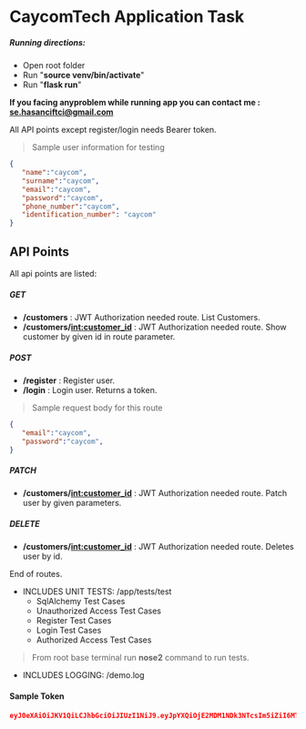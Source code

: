# CaycomTech Application Task

##### Running directions:
* Open root folder
* Run "**source venv/bin/activate**"
* Run "**flask run**"

**If you facing anyproblem while running app you can contact me : se.hasanciftci@gmail.com**


All API points except register/login needs Bearer token.
> Sample user information for testing

```json
{
   "name":"caycom",
   "surname":"caycom",
   "email":"caycom",
   "password":"caycom",
   "phone_number":"caycom",
   "identification_number": "caycom"
}
```


## API Points

All api points are listed:
    
##### GET 
* **/customers** :
JWT Authorization needed route. List Customers.
* **/customers/<int:customer_id>** :
JWT Authorization needed route. Show customer by given id in route parameter.

##### POST 
* **/register** :
Register user.
* **/login** :
Login user. Returns a token.
> Sample request body for this route


```json
{
   "email":"caycom",
   "password":"caycom",
}
```

##### PATCH 
* **/customers/<int:customer_id>** :
JWT Authorization needed route. Patch user by given parameters.


##### DELETE 
* **/customers/<int:customer_id>** :
JWT Authorization needed route. Deletes user by id.

End of routes.
- INCLUDES UNIT TESTS:  /app/tests/test
    - SqlAlchemy Test Cases
    - Unauthorized Access Test Cases
    - Register Test Cases
    - Login Test Cases
    - Authorized Access Test Cases

 
> From root base terminal run **nose2** command to run tests.
- INCLUDES LOGGING:  /demo.log
#### Sample Token

```json
eyJ0eXAiOiJKV1QiLCJhbGciOiJIUzI1NiJ9.eyJpYXQiOjE2MDM1NDk3NTcsIm5iZiI6MTYwMzU0OTc1NywianRpIjoiZGQ3OTA3ZmUtOTcyZi00MDI0LWE2M2MtMGQwZDVmMjllYzhlIiwiZXhwIjoxNjA0MTU0NTU3LCJpZGVudGl0eSI6IjEiLCJmcmVzaCI6ZmFsc2UsInR5cGUiOiJhY2Nlc3MifQ.0tdDXse9cj7dAcS_L2OGdC3gMyNZ_Z6TaRixCKDTm5E
```
